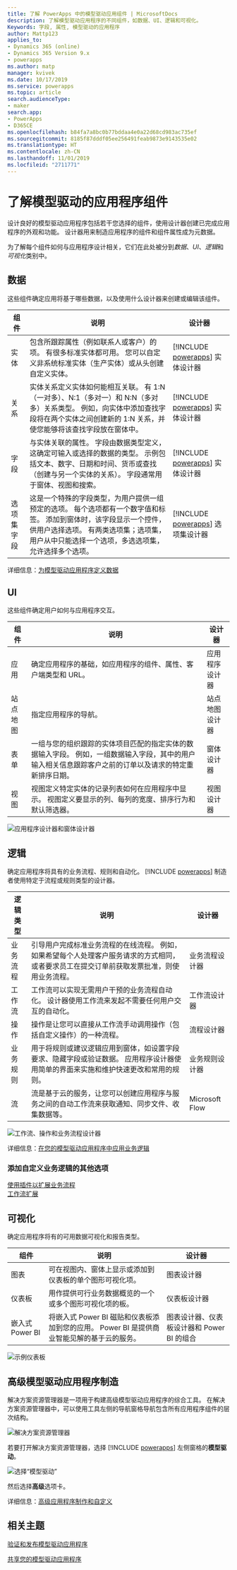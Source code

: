 ```yaml
---
title: 了解 PowerApps 中的模型驱动应用组件 | MicrosoftDocs
description: 了解模型驱动应用程序的不同组件，如数据、UI、逻辑和可视化。
Keywords: 字段, 属性, 模型驱动的应用程序
author: Mattp123
applies_to:
- Dynamics 365 (online)
- Dynamics 365 Version 9.x
- powerapps
ms.author: matp
manager: kvivek
ms.date: 10/17/2019
ms.service: powerapps
ms.topic: article
search.audienceType:
- maker
search.app:
- PowerApps
- D365CE
ms.openlocfilehash: b84fa7a8bc0b77bddaa4e0a22d68cd983ac735ef
ms.sourcegitcommit: 8185f87dddf05ee256491feab9873e9143535e02
ms.translationtype: HT
ms.contentlocale: zh-CN
ms.lasthandoff: 11/01/2019
ms.locfileid: "2711771"
---
```

# <a name="understand-model-driven-app-components"></a>了解模型驱动的应用程序组件
设计良好的模型驱动应用程序包括若干您选择的组件，使用设计器创建已完成应用程序的外观和功能。 设计器用来制造应用程序的组件和组件属性成为元数据。 

为了解每个组件如何与应用程序设计相关，它们在此处被分到*数据*、*UI*、*逻辑*和*可视化*类别中。 

## <a name="data"></a>数据
这些组件确定应用将基于哪些数据，以及使用什么设计器来创建或编辑该组件。


|组件  |说明  |设计器  |
|---------|---------|---------|
|实体     |包含所跟踪属性（例如联系人或客户）的项。 有很多标准实体都可用。 您可以自定义非系统标准实体（生产实体）或从头创建自定义实体。     | [!INCLUDE [powerapps](../../includes/powerapps.md)] 实体设计器        |
|关系     | 实体关系定义实体如何能相互关联。 有 1:N（一对多）、N:1（多对一）和 N:N（多对多）关系类型。 例如，向实体中添加查找字段将在两个实体之间创建新的 1:N 关系，并使您能够将该查找字段放在窗体中。   | [!INCLUDE [powerapps](../../includes/powerapps.md)] 实体设计器        |
|字段     | 与实体关联的属性。 字段由数据类型定义，这确定可输入或选择的数据的类型。 示例包括文本、数字、日期和时间、货币或查找（创建与另一个实体的关系）。 字段通常用于窗体、视图和搜索。        | [!INCLUDE [powerapps](../../includes/powerapps.md)] 实体设计器   |
|选项集字段     | 这是一个特殊的字段类型，为用户提供一组预定的选项。 每个选项都有一个数字值和标签。 添加到窗体时，该字段显示一个控件，供用户选择选项。  有两类选项集；选项集，用户从中只能选择一个选项，多选选项集，允许选择多个选项。  | [!INCLUDE [powerapps](../../includes/powerapps.md)] 选项集设计器     |

详细信息：[为模型驱动应用程序定义数据](define-data-model-driven-app.md) 

## <a name="ui"></a>UI
这些组件确定用户如何与应用程序交互。 

|组件  |说明  |设计器  |
|---------|---------|---------|
|应用     | 确定应用程序的基础，如应用程序的组件、属性、客户端类型和 URL。      | 应用程序设计器   |
|站点地图     | 指定应用程序的导航。        | 站点地图设计器        |
|表单     | 一组与您的组织跟踪的实体项目匹配的指定实体的数据输入字段。 例如，一组数据输入字段，其中的用户输入相关信息跟踪客户之前的订单以及请求的特定重新排序日期。        | 窗体设计器        |
|视图     | 视图定义特定实体的记录列表如何在应用程序中显示。 视图定义要显示的列、每列的宽度、排序行为和默认筛选器。   |  视图设计器       |

![应用程序设计器和窗体设计器](media/model-driven-app-overview/app-and-form-designers.png)

## <a name="logic"></a>逻辑
确定应用程序将具有的业务流程、规则和自动化。 [!INCLUDE [powerapps](../../includes/powerapps.md)] 制造者使用特定于流程或规则类型的设计器。 


|逻辑类型  |说明  |设计器  |
|---------|---------|---------|
|业务流程     | 引导用户完成标准业务流程的在线流程。 例如，如果希望每个人处理客户服务请求的方式相同，或者要求员工在提交订单前获取发票批准，则使用业务流程。        | 业务流程设计器        |
|工作流     |  工作流可以实现无需用户干预的业务流程自动化。 设计器使用工作流来发起不需要任何用户交互的自动化。       | 工作流设计器        |
|操作    |  操作是让您可以直接从工作流手动调用操作（包括自定义操作）的一种流程。       |  流程设计器       |
|业务规则     | 用于将规则或建议逻辑应用到窗体，如设置字段要求、隐藏字段或验证数据。 应用程序设计器使用简单的界面来实施和维护快速更改和常用的规则。         |  业务规则设计器       |
|流     | 流是基于云的服务，让您可以创建应用程序与服务之间的自动工作流来获取通知、同步文件、收集数据等。        | Microsoft Flow        |

![工作流、操作和业务流程设计器](media/model-driven-app-overview/designer-mash.png)

详细信息：[在您的模型驱动应用程序中应用业务逻辑](guide-staff-through-common-tasks-processes.md) 

### <a name="additional-options-for-adding-custom-business-logic"></a>添加自定义业务逻辑的其他选项
[使用插件以扩展业务流程](../../developer/common-data-service/plug-ins.md) <br />
[工作流扩展](../../developer/common-data-service/workflow/workflow-extensions.md)

## <a name="visualizations"></a>可视化
确定应用程序将有的可用数据可视化和报告类型。


|组件  |说明  |设计器  |
|---------|---------|---------|
|图表     | 可在视图内、窗体上显示或添加到仪表板的单个图形可视化项。        | 图表设计器        |
|仪表板     | 用作提供可行业务数据概览的一个或多个图形可视化项的板。        | 仪表板设计器        |
|嵌入式 Power BI     | 将嵌入式 Power BI 磁贴和仪表板添加到您的应用。 Power BI 是提供商业智能见解的基于云的服务。        |  图表设计器、仪表板设计器和 Power BI 的组合       |

![示例仪表板](media/model-driven-app-overview/dashboard-designer.png)

## <a name="advanced-model-driven-app-making"></a>高级模型驱动应用程序制造
解决方案资源管理器是一项用于构建高级模型驱动应用程序的综合工具。 在解决方案资源管理器中，可以使用工具左侧的导航窗格导航包含所有应用程序组件的层次结构。

![解决方案资源管理器](media/model-driven-app-overview/solutionexplorer-entitiescollapsed.png)

若要打开解决方案资源管理器，选择 [!INCLUDE [powerapps](../../includes/powerapps.md)] 左侧窗格的**模型驱动**。

  ![选择“模型驱动”](media/model-driven-app-overview/app-type-picker-mod.png)

然后选择**高级**选项卡。

详细信息：[高级应用程序制作和自定义](advanced-navigation.md)

## <a name="related-topics"></a>相关主题

[验证和发布模型驱动应用程序](validate-app.md)

[共享您的模型驱动应用程序](share-model-driven-app.md)
